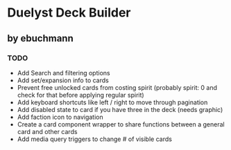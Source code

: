 # Duelyst Deck Builder
## by ebuchmann

### TODO
- Add Search and filtering options
- Add set/expansion info to cards
- Prevent free unlocked cards from costing spirit (probably spirit: 0 and check for that before applying regular spirit)
- Add keyboard shortcuts like left / right to move through pagination
- Add disabled state to card if you have three in the deck (needs graphic)
- Add faction icon to navigation
- Create a card component wrapper to share functions between a general card and other cards
- Add media query triggers to change # of visible cards